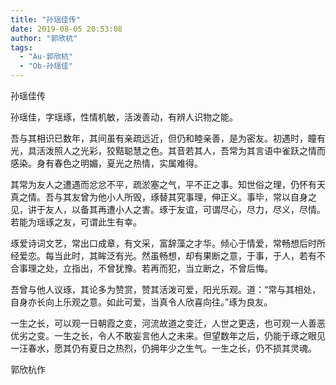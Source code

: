 ```yaml
---
title: "孙瑶佳传"
date: 2019-08-05 20:53:08
author: "郭欣杭"
tags: 
  - "Au-郭欣杭"
  - "Ob-孙瑶佳"
---
```


<p>孙瑶佳传</p>
<p>孙瑶佳，字瑶琢，性情机敏，活泼善动，有辨人识物之能。</p>
<p>吾与其相识已数年，其间虽有亲疏远近，但仍和睦亲善，是为密友。初遇时，瞳有光，具活泼照人之光彩，狡黠聪慧之色。其音若其人，吾常为其言语中雀跃之情而感染。身有春色之明媚，夏光之热情，实属难得。</p>
<p>其常为友人之遭遇而忿忿不平，疏淤塞之气，平不正之事。知世俗之理，仍怀有天真之情。吾与其友曾为他小人所毁，琢替其究事理，伸正义。事毕，常以自身之见，讲于友人，以备其再遭小人之害。琢于友谊，可谓尽心，尽力，尽义，尽情。若能为瑶琢之友，可谓此生有幸。</p>
<p>琢爱诗词文艺，常出口成章，有文采，富辞藻之才华。倾心于情爱，常畅想后时所经爱恋。每当此时，其眸泛有光。然虽畅想，却有果断之意，于事，于人，若有不合事理之处，立指出，不曾犹豫。若再而犯，当立断之，不曾后悔。</p>
<p>吾曾与他人议琢，其论多为赞赏，赞其活泼可爱，阳光乐观。道：&ldquo;常与其相处，自身亦长向上乐观之意。如此可爱，当真令人欣喜向往。&rdquo;琢为良友。</p>
<p>一生之长，可以观一日朝霞之变，河流故道之变迁，人世之更迭，也可观一人善恶优劣之变。一生之长，令人不敢妄言他人之未来。但望数年之后，仍能于琢之眼见一汪春水，愿其仍有夏日之热烈，仍拥年少之生气。一生之长，仍不损其灵魂。</p>
<p>郭欣杭作</p>